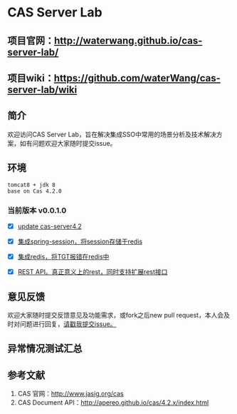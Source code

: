 # CAS Server Lab

## 项目官网：<http://waterwang.github.io/cas-server-lab/>
## 项目wiki：<https://github.com/waterWang/cas-server-lab/wiki>  

## 简介
欢迎访问CAS Server Lab，旨在解决集成SSO中常用的场景分析及技术解决方案，如有问题欢迎大家随时提交issue。

## 环境
	tomcat8 + jdk 8
	base on Cas 4.2.0
	

### 当前版本 v0.0.1.0

- [x] [update cas-server4.2](https://github.com/waterWang/cas-server-lab/tree/release-v0.0.1.0)   
- [x] [集成spring-session，将session存储于redis](https://github.com/waterWang/cas-server-lab/tree/release-v0.0.1.0)
- [x] [集成redis，将TGT报错在redis中](https://github.com/waterWang/cas-server-lab/tree/release-v0.0.1.0) 
- [x] [REST API。真正意义上的rest，同时支持扩展rest接口](https://github.com/waterWang/cas-server-lab/tree/release-v0.0.1.0) 


## 意见反馈
欢迎大家随时提交反馈意见及功能需求，或fork之后new pull request，本人会及时对问题进行回复，[请戳我提交issue。](https://github.com/waterWang/cas-server-lab/issues/new)

## 异常情况测试汇总  


## 参考文献
1.  CAS 官网：<http://www.jasig.org/cas>
2.  CAS Document API：<http://apereo.github.io/cas/4.2.x/index.html>